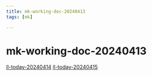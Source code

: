 ```yaml
---
title: mk-working-doc-20240413
tags: [mk]

---
```


# mk-working-doc-20240413

[ll-today-20240414](/TYI4CqrYQnWrMpWEskokAQ)
[ll-today-20240415](/xDa6-diwT7yv9xEnGrZ4eQ)